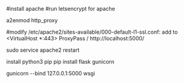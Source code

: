#install apache
#run letsencrypt for apache

a2enmod http_proxy

#modify /etc/apache2/sites-available/000-default-l1-ssl.conf: 
    add to <VirtualHost *:443>
        ProxyPass / http://localhost:5000/
        
sudo service apache2 restart

install python3 pip
pip install flask gunicorn 

gunicorn --bind 127.0.0.1:5000 wsgi

